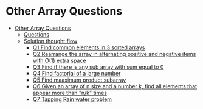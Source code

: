 # Other Array Questions

- [Other Array Questions](#other-array-questions)
  - [Questions](#questions)
  - [Solution thought flow](#solution-thought-flow)
    - [Q1 Find common elements in 3 sorted arrays](#)
    - [Q2 Rearrange the array in alternating positive and negative items with O(1) extra space](#)
    - [Q3 Find if there is any sub array with sum equal to 0]()
    - [Q4 Find factorial of a large number](#)
    - [Q5 Find maaximum product subarray]()
    - [Q6 Given an array of n size and a number k, find all elements that appear  more than "n/k" times]()
    - [Q7 Tapping Rain water problem]()
